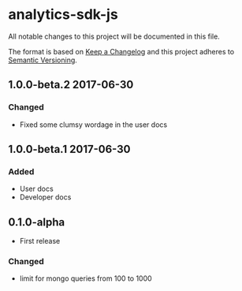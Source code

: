 # analytics-sdk-js
All notable changes to this project will be documented in this file.

The format is based on [Keep a Changelog](http://keepachangelog.com/)
and this project adheres to [Semantic Versioning](http://semver.org/).

## 1.0.0-beta.2 2017-06-30

### Changed
-   Fixed some clumsy wordage in the user docs

## 1.0.0-beta.1 2017-06-30

### Added
-   User docs
-   Developer docs

## 0.1.0-alpha
-   First release

### Changed

-   limit for mongo queries from 100 to 1000
